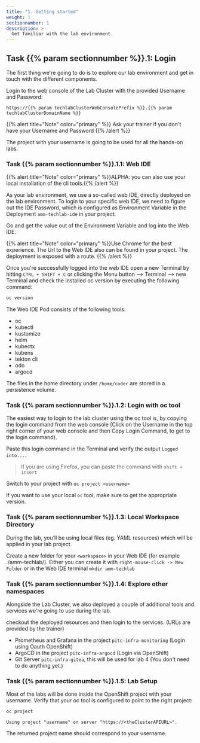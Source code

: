 ```yaml
---
title: "1. Getting started"
weight: 1
sectionnumber: 1
description: >
  Get familiar with the lab environment.
---
```



## Task {{% param sectionnumber %}}.1: Login

The first thing we're going to do is to explore our lab environment and get in touch with the different components.

Login to the web console of the Lab Cluster with the provided Username and Password:

`https://{{% param techlabClusterWebConsolePrefix %}}.{{% param techlabClusterDomainName %}}`

{{% alert title="Note" color="primary" %}} Ask your trainer if you don't have your Username and Password {{% /alert %}}

The project with your username is going to be used for all the hands-on labs.


### Task {{% param sectionnumber %}}.1.1: Web IDE

{{% alert title="Note" color="primary" %}}ALPHA: you can also use your local installation of the cli tools.{{% /alert %}}

As your lab environment, we use a so-called web IDE, directly deployed on the lab environment. To login to your specific web IDE, we need to figure out the IDE Password, which is configured as Environment Variable in the Deployment `amm-techlab-ide` in your project.

Go and get the value out of the Environment Variable and log into the Web IDE.

{{% alert title="Note" color="primary" %}}Use Chrome for the best experience. The Url to the Web IDE also can be found in your project. The deployment is exposed with a route. {{% /alert %}}


Once you're successfully logged into the web IDE open a new Terminal by hitting `CTRL + SHIFT + C` or clicking the Menu button --> Terminal --> new Terminal and check the installed oc version by executing the following command:

```bash
oc version
```

The Web IDE Pod consists of the following tools:

* oc
* kubectl
* kustomize
* helm
* kubectx
* kubens
* tekton cli
* odo
* argocd

The files in the home directory under `/home/coder` are stored in a persistence volume.


### Task {{% param sectionnumber %}}.1.2: Login with oc tool

The easiest way to login to the lab cluster using the oc tool is, by copying the login command from the web console (Click on the Username in the top right corner of your web console and then Copy Login Command, to get to the login command).

Paste this login command in the Terminal and verify the output `Logged into...`.

> If you are using Firefox, you can paste the command with `shift + insert`

Switch to your project with `oc project <username>`

If you want to use your local `oc` tool, make sure to get the appropriate version.


### Task {{% param sectionnumber %}}.1.3: Local Workspace Directory

During the lab, you’ll be using local files (eg. YAML resources) which will be applied in your lab project.

Create a new folder for your `<workspace>` in your Web IDE  (for example ./amm-techlab/). Either you can create it with `right-mouse-click -> New Folder` or in the Web IDE terminal `mkdir amm-techlab`


### Task {{% param sectionnumber %}}.1.4: Explore other namespaces

Alongside the Lab Cluster, we also deployed a couple of additional tools and services we're going to use during the lab.

checkout the deployed resources and then login to the services. (URLs are provided by the trainer)

* Prometheus and Grafana in the project `pitc-infra-monitoring` (Login using Oauth OpenShift)
* ArgoCD in the project `pitc-infra-argocd` (Login via OpenShift)
* Git Server `pitc-infra-gitea`, this will be used for lab 4 (You don't need to do anything yet.)


### Task {{% param sectionnumber %}}.1.5: Lab Setup

Most of the labs will be done inside the OpenShift project with your username. Verify that your oc tool is configured to point to the right project:

```s
oc project
```

```
Using project "username" on server "https://<theClusterAPIURL>".
```

The returned project name should correspond to your username.
